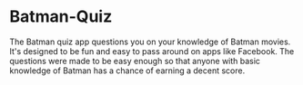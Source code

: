 # Batman-Quiz
The Batman quiz app questions you on your knowledge of Batman movies. It's designed to be fun and easy to pass around on apps like Facebook. The questions were made to be easy enough so that anyone with basic knowledge of Batman has a chance of earning a decent score.
